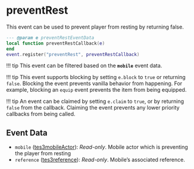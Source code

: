 # preventRest

This event can be used to prevent player from resting by returning false.

```lua
--- @param e preventRestEventData
local function preventRestCallback(e)
end
event.register("preventRest", preventRestCallback)
```

!!! tip
	This event can be filtered based on the **`mobile`** event data.

!!! tip
	This event supports blocking by setting `e.block` to `true` or returning `false`. Blocking the event prevents vanilla behavior from happening. For example, blocking an `equip` event prevents the item from being equipped.

!!! tip
	An event can be claimed by setting `e.claim` to `true`, or by returning `false` from the callback. Claiming the event prevents any lower priority callbacks from being called.

## Event Data

* `mobile` ([tes3mobileActor](../../types/tes3mobileActor)): *Read-only*. Mobile actor which is preventing the player from resting
* `reference` ([tes3reference](../../types/tes3reference)): *Read-only*. Mobile’s associated reference.

